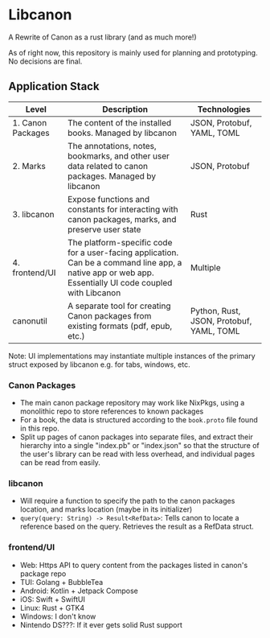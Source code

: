 
# Libcanon

A Rewrite of Canon as a rust library (and as much more!)

As of right now, this repository is mainly used for planning and prototyping. No decisions are final.

## Application Stack

| Level             | Description | Technologies |
|-------------------|-------------|--------------|
| 1. Canon Packages | The content of the installed books. Managed by libcanon | JSON, Protobuf, YAML, TOML |
| 2. Marks          | The annotations, notes, bookmarks, and other user data related to canon packages. Managed by libcanon | JSON, Protobuf |
| 3. libcanon       | Expose functions and constants for interacting with canon packages, marks, and preserve user state | Rust |
| 4. frontend/UI    | The platform-specific code for a user-facing application. Can be a command line app, a native app or web app. Essentially UI code coupled with Libcanon | Multiple |
| canonutil         | A separate tool for creating Canon packages from existing formats (pdf, epub, etc.) | Python, Rust, JSON, Protobuf, YAML, TOML |

Note: UI implementations may instantiate multiple instances of the primary struct exposed by libcanon e.g. for tabs, windows, etc.

### Canon Packages

- The main canon package repository may work like NixPkgs, using a monolithic repo to store references to known packages
- For a book, the data is structured according to the `book.proto` file found in this repo.
- Split up pages of canon packages into separate files, and extract their hierarchy into a single "index.pb" or "index.json" so that the structure of the user's library can be read with less overhead, and individual pages can be read from easily.

### libcanon

- Will require a function to specify the path to the canon packages location, and marks location (maybe in its initializer)
- `query(query: String) -> Result<RefData>`: Tells canon to locate a reference based on the query. Retrieves the result as a RefData struct.

### frontend/UI

- Web: Https API to query content from the packages listed in canon's package repo
- TUI: Golang + BubbleTea
- Android: Kotlin + Jetpack Compose
- iOS: Swift + SwiftUI
- Linux: Rust + GTK4
- Windows: I don't know
- Nintendo DS???: If it ever gets solid Rust support

